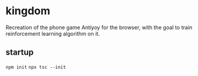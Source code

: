 # kingdom
Recreation of the phone game Antiyoy for the browser, with the goal to train reinforcement learning algorithm on it.

## startup
`npm init`
`npx tsc --init`